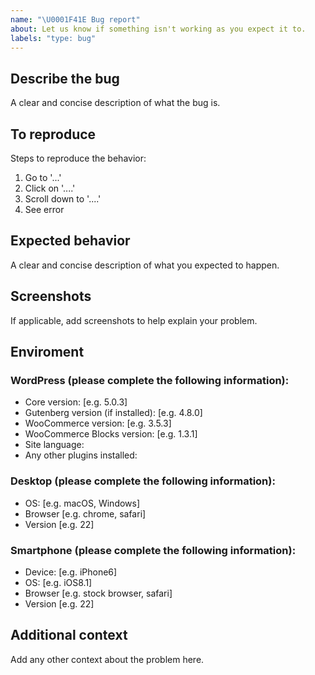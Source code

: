```yaml
---
name: "\U0001F41E Bug report"
about: Let us know if something isn't working as you expect it to.
labels: "type: bug" 
---
```


## Describe the bug
A clear and concise description of what the bug is.

## To reproduce
Steps to reproduce the behavior:

1. Go to '...'
2. Click on '....'
3. Scroll down to '....'
4. See error

## Expected behavior
A clear and concise description of what you expected to happen.

## Screenshots
If applicable, add screenshots to help explain your problem.

## Enviroment
### WordPress (please complete the following information):
* Core version: [e.g. 5.0.3]
* Gutenberg version (if installed): [e.g. 4.8.0]
* WooCommerce version: [e.g. 3.5.3]
* WooCommerce Blocks version: [e.g. 1.3.1]
* Site language:
* Any other plugins installed:

### Desktop (please complete the following information):
* OS: [e.g. macOS, Windows]
* Browser [e.g. chrome, safari]
* Version [e.g. 22]

### Smartphone (please complete the following information):
* Device: [e.g. iPhone6]
* OS: [e.g. iOS8.1]
* Browser [e.g. stock browser, safari]
* Version [e.g. 22]

## Additional context
Add any other context about the problem here.
